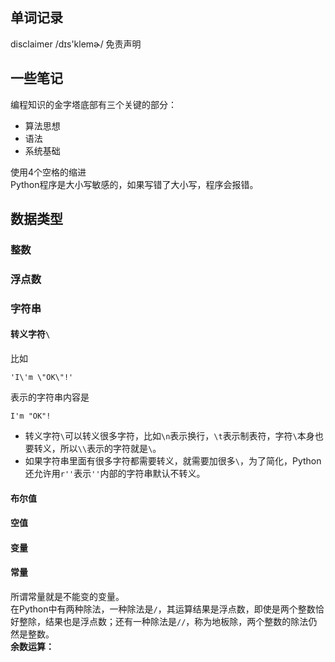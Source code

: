 ## 单词记录
disclaimer /dɪs'klemɚ/ 免责声明

## 一些笔记
编程知识的金字塔底部有三个关键的部分：
- 算法思想
- 语法
- 系统基础

使用4个空格的缩进  
Python程序是大小写敏感的，如果写错了大小写，程序会报错。

## 数据类型
### 整数
### 浮点数
### 字符串
#### 转义字符`\`  
比如  
```
'I\'m \"OK\"!'  
```  
表示的字符串内容是  
```  
I'm "OK"!  
```
- 转义字符`\`可以转义很多字符，比如`\n`表示换行，`\t`表示制表符，字符`\`本身也要转义，所以`\\`表示的字符就是`\`。  
- 如果字符串里面有很多字符都需要转义，就需要加很多`\`，为了简化，Python还允许用`r''`表示`''`内部的字符串默认不转义。  
#### 布尔值
#### 空值


#### 变量
#### 常量
所谓常量就是不能变的变量。  
在Python中有两种除法，一种除法是`/`，其运算结果是浮点数，即使是两个整数恰好整除，结果也是浮点数；还有一种除法是`//`，称为地板除，两个整数的除法仍然是整数。  
**余数运算：**



